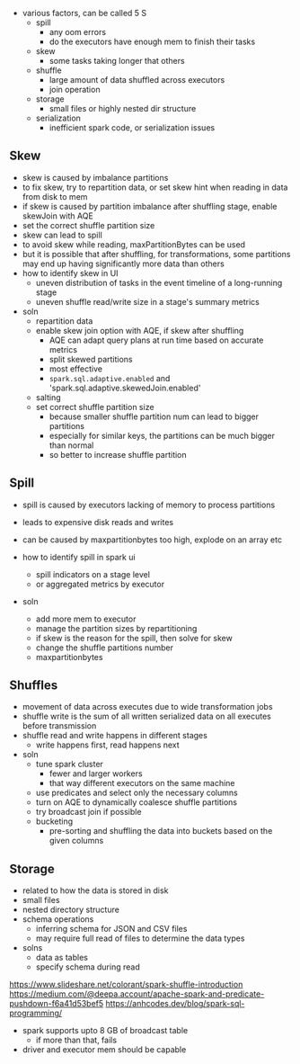 - various factors, can be called 5 S
	- spill
		- any oom errors
		- do the executors have enough mem to finish their tasks
	- skew
		- some tasks taking longer that others
	- shuffle
		- large amount of data shuffled across executors
		- join operation
	- storage
		- small files or highly nested dir structure
	- serialization
		- inefficient spark code, or serialization issues 

## Skew
- skew is caused by imbalance partitions
- to fix skew, try to repartition data, or set skew hint when reading in data from disk to mem
- if skew is caused by partition imbalance after shuffling stage, enable skewJoin with AQE
- set the correct shuffle partition size
- skew can lead to spill
- to avoid skew while reading, maxPartitionBytes can be used
- but it is possible that after shuffling, for transformations, some partitions may end up having significantly more data than others
- how to identify skew in UI
	- uneven distribution of tasks in the event timeline of a long-running stage
	- uneven shuffle read/write size in a stage's summary metrics
- soln
	- repartition data
	- enable skew join option with AQE, if skew after shuffling
		- AQE can adapt query plans at run time based on accurate metrics
		- split skewed partitions
		- most effective
		- `spark.sql.adaptive.enabled` and 'spark.sql.adaptive.skewedJoin.enabled'
	- salting
	- set correct shuffle partition size
		- because smaller shuffle partition num can lead to bigger partitions
		- especially for similar keys, the partitions can be much bigger than normal
		- so better to increase shuffle partition

## Spill
- spill is caused by executors lacking of memory to process partitions
- leads to expensive disk reads and writes
- can be caused by maxpartitionbytes too high, explode on an array etc

- how to identify spill in spark ui
	- spill indicators on a stage level
	- or aggregated metrics by executor
- soln
	- add more mem to executor
	- manage the partition sizes by repartitioning 
	- if skew is the reason for the spill, then solve for skew
	- change the shuffle partitions number
	- maxpartitionbytes

## Shuffles
- movement of data across executes due to wide transformation jobs
- shuffle write is the sum of all written serialized data on all executes before transmission
- shuffle read and write happens in different stages
	- write happens first, read happens next
- soln
	- tune spark cluster
		- fewer and larger workers
		- that way different executors on the same machine
	- use predicates and select only the necessary columns
	- turn on AQE to dynamically coalesce shuffle partitions
	- try broadcast join if possible
	- bucketing
		- pre-sorting and shuffling the data into buckets based on the given columns

## Storage
- related to how the data is stored in disk
- small files
- nested directory structure
- schema operations
	- inferring schema for JSON and CSV files
	- may require full read of files to determine the data types
- solns
	- data as tables
	- specify schema during read

https://www.slideshare.net/colorant/spark-shuffle-introduction
https://medium.com/@deepa.account/apache-spark-and-predicate-pushdown-f6a41d53bef5
https://anhcodes.dev/blog/spark-sql-programming/

- spark supports upto 8 GB of broadcast table
	- if more than that, fails
- driver and executor mem should be capable

